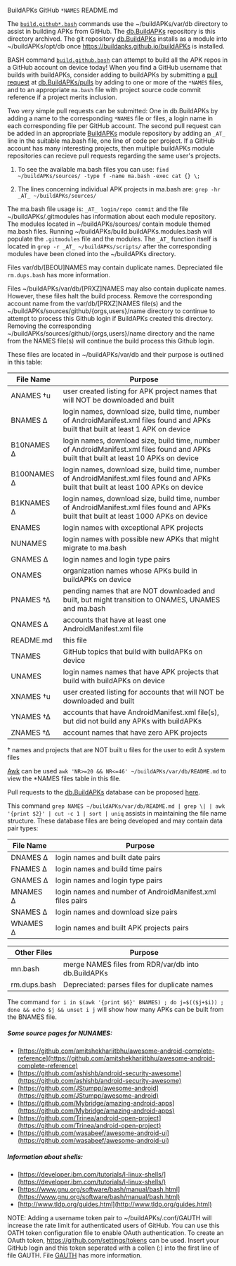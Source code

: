 BuildAPKs GitHub `*NAMES` README.md

The [`build.github*.bash`](https://buildapks.github.io/buildAPKs.github/) commands use the ~/buildAPKs/var/db directory to assist in building APKs from GitHub.  The [db.BuildAPKs](https://github.com/BuildAPKs/db.BuildAPKs/) repository is this directory archived.  The git repository [db.BuildAPKs](https://github.com/BuildAPKs/db.BuildAPKs/) installs as a module into ~/buildAPKs/opt/db once https://buildapks.github.io/buildAPKs is installed.

BASH command [`build.github.bash`](https://raw.githubusercontent.com/BuildAPKs/buildAPKs.github/master/build.github.bash) can attempt to build all the APK repos in a GitHub account on device today!  When you find a GitHub username that builds with buildAPKs, consider adding to buildAPKs by submitting a [pull request](https://help.github.com/en/github/collaborating-with-issues-and-pull-requests/creating-a-pull-request) at [db.BuildAPKs/pulls](https://github.com/BuildAPKs/db.BuildAPKs/pulls) by adding to one or more of the `*NAMES` files, and to an appropriate `ma.bash` file with project source code commit reference if a project merits inclusion.

Two very simple pull requests can be submitted:  One in db.BuildAPKs by adding a name to the corresponding `*NAMES` file or files, a login name in each corresponding file per GitHub account.  The second pull request can be added in an appropriate [BuildAPKs](https://github.com/BuildAPKs) module repository by adding an `_AT_` line in the suitable ma.bash file, one line of code per project.  If a GitHub account has many interesting projects, then multiple buildAPKs module repositories can recieve pull requests regarding the same user's projects.    

1) To see the available ma.bash files you can use: 
`find ~/buildAPKs/sources/ -type f -name ma.bash -exec cat {} \;`

2) The lines concerning individual APK projects in ma.bash are: 
`grep -hr _AT_ ~/buildAPKs/sources/`

The ma.bash file usage is:  `_AT_ login/repo commit` and the file ~/buildAPKs/.gitmodules has information about each module repository.  The modules located in ~/buildAPKs/sources/ contain module themed ma.bash files.  Running ~/buildAPKs/build.buildAPKs.modules.bash will populate the `.gitmodules` file and the modules.  The `_AT_` function itself is located in `grep -r _AT_ ~/buildAPKs/scripts/` after the corresponding modules have been cloned into the ~/buildAPKs directory.

Files var/db/[BEOU]NAMES may contain duplicate names.  Depreciated file `rm.dups.bash` has more information.  

Files ~/buildAPKs/var/db/[PRXZ]NAMES may also contain duplicate names.  However, these files halt the build process.  Remove the corresponding account name from the var/db/[PRXZ]NAMES file(s) and the ~/buildAPKs/sources/github/{orgs,users}/name directory to continue to attempt to process this Github login if BuildAPKs created this directory.  Removing the corresponding ~/buildAPKs/sources/github/{orgs,users}/name directory and the name from the NAMES file(s) will continue the build process this Github login.

These files are located in ~/buildAPKs/var/db and their purpose is outlined in this table:

| File Name    | Purpose    |
| ------------ | ---------  |
| ANAMES †u    | user created listing for APK project names that will NOT be downloaded and built |
| BNAMES ∆     | login names, download size, build time, number of AndroidManifest.xml files found and APKs built that built at least 1 APK on device |
| B10NAMES ∆   | login names, download size, build time, number of AndroidManifest.xml files found and APKs built that built at least 10 APKs on device |
| B100NAMES ∆  | login names, download size, build time, number of AndroidManifest.xml files found and APKs built that built at least 100 APKs on device |
| B1KNAMES ∆   | login names, download size, build time, number of AndroidManifest.xml files found and APKs built that built at least 1000 APKs on device |
| ENAMES       | login names with exceptional APK projects |
| NUNAMES      | login names with possible new APKs that might migrate to ma.bash |
| GNAMES ∆     | login names and login type pairs |
| ONAMES       | organization names whose APKs build in buildAPKs on device |
| PNAMES †∆    | pending names that are NOT downloaded and built, but might transition to ONAMES, UNAMES and ma.bash |
| QNAMES ∆     | accounts that have at least one AndroidManifest.xml file |
| README.md    | this file |
| TNAMES       | GitHub topics that build with buildAPKs on device |
| UNAMES       | login names names that have APK projects that build with buildAPKs on device |
| XNAMES †u    | user created listing for accounts that will NOT be downloaded and built |
| YNAMES †∆    | accounts that have AndroidManifest.xml file(s), but did not build any APKs with buildAPKs |
| ZNAMES †∆    | account names that have zero APK projects |

† names and projects that are NOT built
u files for the user to edit 
∆ system files

[Awk](https://www.gnu.org/software/gawk/manual/) can be used `awk 'NR>=20 && NR<=46' ~/buildAPKs/var/db/README.md` to view the \*NAMES files table in this file.  

Pull requests to the [db.BuildAPKs](https://github.com/BuildAPKs/db.BuildAPKs/) database can be proposed [here](https://github.com/BuildAPKs/db.BuildAPKs/pulls).

This command `grep NAMES ~/buildAPKs/var/db/README.md | grep \| | awk '{print $2}' | cut -c 1 | sort | uniq` assists in maintaining the file name structure.  These database files are being developed and may contain data pair types:

| File Name    | Purpose    |
| ------------ | ---------  |
| DNAMES ∆     | login names and built date pairs |
| FNAMES ∆     | login names and build time pairs |
| GNAMES ∆     | login names and login type pairs |
| MNAMES ∆     | login names and number of AndroidManifest.xml files pairs |
| SNAMES ∆     | login names and download size pairs |
| WNAMES ∆     | login names and built APK projects pairs |

| Other Files  | Purpose    |
| ------------ | ---------  |
| mn.bash      | merge NAMES files from RDR/var/db into db.BuildAPKs |
| rm.dups.bash | Depreciated:  parses files for duplicate names |

The command `for i in $(awk '{print $6}' BNAMES) ; do j=$(($j+$i)) ; done && echo $j && unset i j` will show how many APKs can be built from the BNAMES file.

##### Some source pages for NUNAMES:
   * [https://github.com/amitshekhariitbhu/awesome-android-complete-reference](https://github.com/amitshekhariitbhu/awesome-android-complete-reference)
   * [https://github.com/ashishb/android-security-awesome](https://github.com/ashishb/android-security-awesome)
   * [https://github.com/JStumpp/awesome-android](https://github.com/JStumpp/awesome-android)
   * [https://github.com/Mybridge/amazing-android-apps](https://github.com/Mybridge/amazing-android-apps)
   * [https://github.com/Trinea/android-open-project](https://github.com/Trinea/android-open-project)
   * [https://github.com/wasabeef/awesome-android-ui](https://github.com/wasabeef/awesome-android-ui)

##### Information about shells:
   * [https://developer.ibm.com/tutorials/l-linux-shells/](https://developer.ibm.com/tutorials/l-linux-shells/)
   * [https://www.gnu.org/software/bash/manual/bash.html](https://www.gnu.org/software/bash/manual/bash.html)
   * [http://www.tldp.org/guides.html](http://www.tldp.org/guides.html)

NOTE:  Adding a username token pair to ~/buildAPKs/.conf/GAUTH will increase the rate limit for authenticated users of GitHub.  You can use this OATH token configuration file to enable OAuth authentication.  To create an OAuth token, https://github.com/settings/tokens can be used.  Insert your GitHub login and this token seperated with a collen (:) into the first line of file GAUTH.  File [GAUTH](https://raw.githubusercontent.com/BuildAPKs/buildAPKs/master/.conf/GAUTH) has more information.  
<!-- db.BuildAPKs README.md EOF -->

